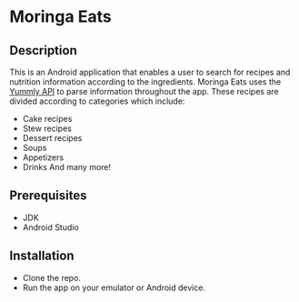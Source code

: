# Moringa Eats

## Description
This is an Android application that enables a user to search for recipes and nutrition information according to the ingredients. Moringa Eats uses the [Yummly API](developer.yummly.com) to parse information throughout the app. These recipes are divided according to categories which include: 
* Cake recipes
* Stew recipes
* Dessert recipes
* Soups
* Appetizers
* Drinks
And many more!

## Prerequisites
* JDK
* Android Studio

## Installation
* Clone the repo.
* Run the app on your emulator or Android device.